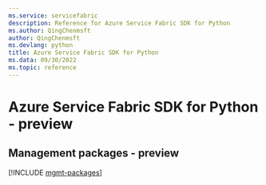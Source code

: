 ```yaml
---
ms.service: servicefabric
description: Reference for Azure Service Fabric SDK for Python
ms.author: QingChenmsft
author: QingChenmsft
ms.devlang: python
title: Azure Service Fabric SDK for Python
ms.data: 09/30/2022
ms.topic: reference
---
```

# Azure Service Fabric SDK for Python - preview

## Management packages - preview
[!INCLUDE [mgmt-packages](service-fabric-mgmt-index.md)]

